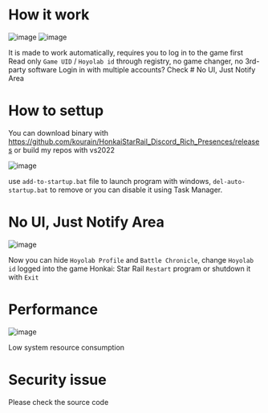 
# How it work

![image](https://github.com/kourain/HonkaiStarRail_Discord_RPC/assets/85356599/1d7b643d-418a-4843-89a7-e7ee7a51d384)  ![image](https://github.com/kourain/HonkaiStarRail_Discord_Rich_Presences/assets/85356599/9ea711a0-b8b1-4104-8284-06a8f6ae7f43)

It is made to work automatically, requires you to log in to the game first
Read only ``Game UID`` / ``Hoyolab id`` through registry, no game changer, no 3rd-party software
Login in with multiple accounts? Check # No UI, Just Notify Area
# How to settup
You can download binary with https://github.com/kourain/HonkaiStarRail_Discord_Rich_Presences/releases or build my repos with vs2022

![image](https://github.com/kourain/HonkaiStarRail_Discord_RPC/assets/85356599/fee60462-aee7-4089-9365-1ff8d4696aa0)

use ``add-to-startup.bat`` file to launch program with windows, ``del-auto-startup.bat`` to remove or you can disable it using Task Manager.
# No UI, Just Notify Area

![image](https://github.com/kourain/HonkaiStarRail_Discord_Rich_Presences/assets/85356599/3be03fec-de84-4bc6-9039-aebad03ee0b6)

Now you can hide ```Hoyolab Profile``` and ```Battle Chronicle```, change ``Hoyolab id`` logged into the game Honkai: Star Rail
``Restart`` program or shutdown it with ``Exit``

# Performance

![image](https://github.com/kourain/HonkaiStarRail_Discord_RPC/assets/85356599/888c490c-9f92-42bf-9792-4e098b36fc52)

Low system resource consumption
# Security issue
Please check the source code
